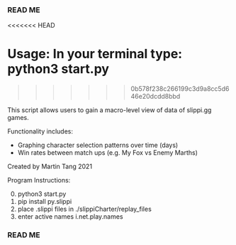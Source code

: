 ### READ ME ### 
<<<<<<< HEAD

Usage: In your terminal type: python3 start.py 
=======
>>>>>>> 0b578f238c266199c3d9a8cc5d646e20dcdd8bbd

This script allows users to gain a macro-level view of data of slippi.gg games.

Functionality includes: 
- Graphing character selection patterns over time (days) 
- Win rates between match ups (e.g. My Fox vs Enemy Marths) 

Created by Martin Tang 2021 

Program Instructions: 

0. python3 start.py 
1. pip install py.slippi
2. place .slippi files in ./slippiCharter/replay_files 
3. enter active names i.net.play.names

### READ ME ###
